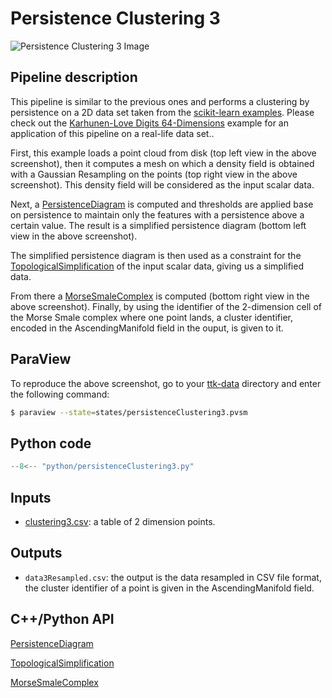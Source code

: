 # Persistence Clustering 3 

<!--[![Dragon example video tutorial](https://topology-tool-kit.github.io/img/gallery/dragon.jpg)](https://youtu.be/YVk9vRKIEX8)-->

<!--iframe width="100%" height="420"
src="https://www.youtube.com/embed/YVk9vRKIEX8" frameborder="0"
allowfullscreen></iframe-->

![Persistence Clustering 3 Image](https://topology-tool-kit.github.io/img/gallery/persistenceClustering3.jpeg)

## Pipeline description

This pipeline is similar to the previous ones and performs a clustering by persistence on a 2D data set taken from the [scikit-learn examples](https://scikit-learn.org/stable/modules/clustering.html). Please check out the [Karhunen-Love Digits 64-Dimensions](https://topology-tool-kit.github.io/examples/karhunenLoveDigits64Dimensions/) example for an application of this pipeline on a real-life data set..
<!--This example first loads a triangle mesh from disk.-->
First, this example loads a point cloud from disk (top left view in the above screenshot), then it computes a mesh on which a density field is obtained with a Gaussian Resampling on the points (top right view in the above screenshot). This density field will be considered as the input scalar data.
<!--In a pre-processing, the mesh is smoothed and an elevation function is computed on top of it.-->
<!--Then an elevation function is computed on it, and will be considered as the input scalar data for ou.-->

Next, a [PersistenceDiagram](https://topology-tool-kit.github.io/doc/html/classttkPersistenceDiagram.html) is computed and thresholds are applied base on persistence to maintain only the features with a persistence above a certain value. The result is a simplified persistence diagram (bottom left view in the above screenshot).

The simplified persistence diagram is then used as a constraint for the [TopologicalSimplification](https://topology-tool-kit.github.io/doc/html/classttkTopologicalSimplification.html) of the input scalar data, giving us a simplified data.

From there a [MorseSmaleComplex](https://topology-tool-kit.github.io/doc/html/classttkMorseSmaleComplex.html) is computed (bottom right view in the above screenshot). Finally, by using the identifier of the 2-dimension cell of the Morse Smale complex where one point lands, a cluster identifier, encoded in the AscendingManifold field in the ouput, is given to it.


<!--This simplified data is then used as the input of the computation of [ScalarFieldCriticalPoints](https://topology-tool-kit.github.io/doc/html/classttkScalarFieldCriticalPoints.html) (top left view, above screenshot) and the [ContourTree (FTM)](https://topology-tool-kit.github.io/doc/html/classttkFTMTree.html) (bottom left view, above screenshot).-->

## ParaView
To reproduce the above screenshot, go to your [ttk-data](https://github.com/topology-tool-kit/ttk-data) directory and enter the following command:
``` bash
$ paraview --state=states/persistenceClustering3.pvsm
```

## Python code

``` python  linenums="1"
--8<-- "python/persistenceClustering3.py"
```

## Inputs
- [clustering3.csv](https://github.com/topology-tool-kit/ttk-data/raw/dev/clustering3.csv): a table of 2 dimension points.

## Outputs
- `data3Resampled.csv`: the output is the data resampled in CSV file format, the cluster identifier of a point is given in the AscendingManifold field.
<!-- `Segmentation.vtp`: the output Morse Smale complex in VTK file format (bottom right view, above screenshot).-->


## C++/Python API

[PersistenceDiagram](https://topology-tool-kit.github.io/doc/html/classttkPersistenceDiagram.html)

[TopologicalSimplification](https://topology-tool-kit.github.io/doc/html/classttkTopologicalSimplification.html)

[MorseSmaleComplex](https://topology-tool-kit.github.io/doc/html/classttkMorseSmaleComplex.html)
